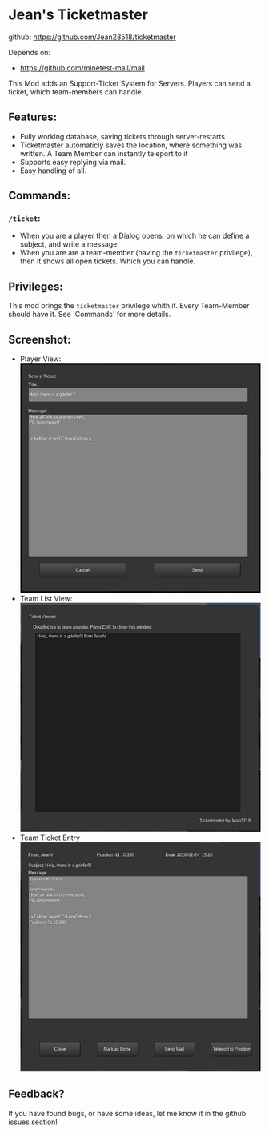 # Jean's Ticketmaster
github: https://github.com/Jean28518/ticketmaster


Depends on:
- https://github.com/minetest-mail/mail

This Mod adds an Support-Ticket System for Servers. Players can send a ticket, which team-members can handle.

## Features:
- Fully working database, saving tickets through server-restarts
- Ticketmaster automaticly saves the location, where something was written. A Team Member can instantly teleport to it
- Supports easy replying via mail.
- Easy handling of all.

## Commands:
### `/ticket`:
- When you are a player then a Dialog opens, on which he can define a subject, and write a message.
- When you are are a team-member (having the `ticketmaster` privilege), then it shows all open tickets. Which you can handle.

## Privileges:
This mod brings the `ticketmaster` privilege whith it. Every Team-Member should have it. See 'Commands' for more details.

## Screenshot:
- Player View:![Player View](screenshots/player.png)
- Team List View:![Team List](screenshots/team_list.png)
- Team Ticket Entry ![Team Ticket Entry](screenshots/ticket_entry.png)

## Feedback?
If you have found bugs, or have some ideas, let me know it in the github issues section!
